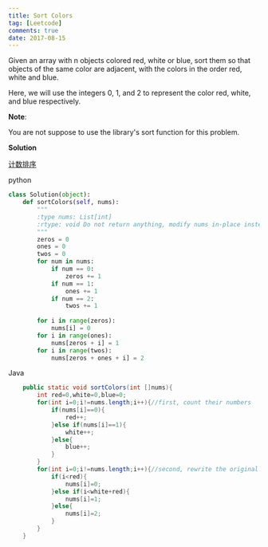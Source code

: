 ```yaml
---
title: Sort Colors
tag: [Leetcode]
comments: true
date: 2017-08-15
---
```




Given an array with n objects colored red, white or blue, sort them so that objects of the same color are adjacent, with the colors in the order red, white and blue.

Here, we will use the integers 0, 1, and 2 to represent the color red, white, and blue respectively.

**Note**:

You are not suppose to use the library's sort function for this problem.


**Solution**

[计数排序](https://zh.wikipedia.org/zh-cn/%E8%AE%A1%E6%95%B0%E6%8E%92%E5%BA%8F)


python

```python
class Solution(object):
    def sortColors(self, nums):
        """
        :type nums: List[int]
        :rtype: void Do not return anything, modify nums in-place instead.
        """
        zeros = 0
        ones = 0
        twos = 0
        for num in nums:
            if num == 0:
                zeros += 1
            if num == 1:
                ones += 1
            if num == 2:
                twos += 1
            
        for i in range(zeros):
            nums[i] = 0
        for i in range(ones):
            nums[zeros + i] = 1
        for i in range(twos):
            nums[zeros + ones + i] = 2
```

Java

```java
	public static void sortColors(int []nums){
		int red=0,white=0,blue=0;
		for(int i=0;i!=nums.length;i++){//first, count their numbers
			if(nums[i]==0){
				red++;
			}else if(nums[i]==1){
				white++;
			}else{
				blue++;
			}
		}
		for(int i=0;i!=nums.length;i++){//second, rewrite the original array
			if(i<red){
				nums[i]=0;
			}else if(i<white+red){
				nums[i]=1;
			}else{
				nums[i]=2;
			}
		}
	}
```